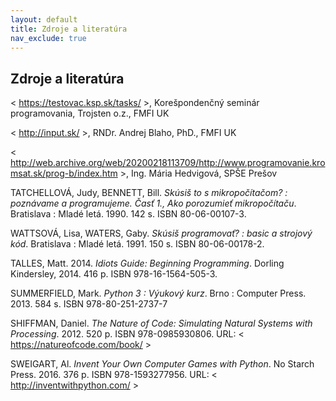 ```yaml
---
layout: default
title: Zdroje a literatúra
nav_exclude: true
---
```


## Zdroje a literatúra

< https://testovac.ksp.sk/tasks/ >, Korešpondenčný seminár programovania, Trojsten o.z., FMFI UK

< http://input.sk/ >,  RNDr. Andrej Blaho, PhD., FMFI UK

< http://web.archive.org/web/20200218113709/http://www.programovanie.kromsat.sk/prog-b/index.htm >, Ing. Mária Hedvigová, SPŠE Prešov

TATCHELLOVÁ, Judy, BENNETT, Bill. *Skúsiš to s mikropočítačom? : poznávame a programujeme. Časť 1., Ako porozumieť mikropočítaču*. Bratislava : Mladé letá. 1990. 142 s. ISBN 80-06-00107-3.

WATTSOVÁ, Lisa, WATERS, Gaby. *Skúsiš programovať? : basic a strojový kód*. Bratislava : Mladé letá. 1991. 150 s. ISBN 80-06-00178-2.

TALLES, Matt. 2014. *Idiots Guide: Beginning Programming*. Dorling Kindersley, 2014. 416 p. ISBN 978-16-1564-505-3.

SUMMERFIELD, Mark. *Python 3 : Výukový kurz*. Brno : Computer Press. 2013. 584 s. ISBN 978-80-251-2737-7

SHIFFMAN, Daniel. *The Nature of Code: Simulating Natural Systems with Processing*. 2012. 520 p. ISBN 978-0985930806. URL: < https://natureofcode.com/book/ >

SWEIGART, Al.  *Invent Your Own Computer Games with Python*. No Starch Press. 2016. 376 p. ISBN 978-1593277956. URL: < http://inventwithpython.com/ > 
